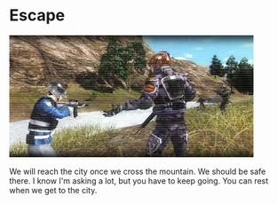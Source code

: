 # Escape

![Escape](../images/missions_thumbnails/M018.jpg)

We will reach the city once we cross the mountain.
We should be safe there.
I know I'm asking a lot, but you have to keep going.
You can rest when we get to the city.
